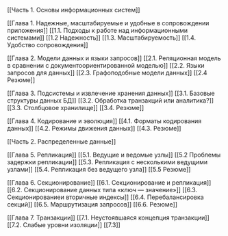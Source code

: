 [[Часть 1. Основы информационных систем]]

[[Глава 1. Надежные, масштабируемые  и удобные в сопровождении  приложения]]
[[1.1. Подходы к работе  над информационными системами]]
[[1.2 Надежность]]
[[1.3. Масштабируемость]]
[[1.4. Удобство сопровождения]]

[[Глава 2. Модели данных  и языки запросов]]
[[2.1. Реляционная модель в сравнении с документоориентированной моделью]]
[[2.2. Языки запросов для данных]]
[[2.3. Графоподобные модели данных]]
[[2.4 Резюме]]

[[Глава 3. Подсистемы и извлечение хранения данных]]
[[3.1. Базовые структуры данных БД]]
[[3.2. Обработка транзакций или аналитика?]]
[[3.3. Столбцовое хранилище]]
[[3.4. Резюме]]

[[Глава 4. Кодирование и эволюция]]
[[4.1. Форматы кодирования данных]]
[[4.2. Режимы движения данных]]
[[4.3. Резюме]]

[[Часть 2. Распределенные данные]]

[[Глава 5. Репликация]]
[[5.1. Ведущие и ведомые узлы]]
[[5.2 Проблемы задержки репликации]]
[[5.3. Репликация с несколькими ведущими узлами]]
[[5.4. Репликация без ведущего узла]]
[[5.5 Резюме]]

[[Глава 6. Секционирование]]
[[6.1. Секционирование и репликация]]
[[6.2. Секционирование данных типа «ключ — значение»]]
[[6.3. Секционированиеи вторичные индексы]]
[[6.4. Перебалансировка секций]]
[[6.5. Маршрутизация запросов]]
[[6.6. Резюме]]

[[Глава 7. Транзакции]]
[[7.1. Неустоявшаяся концепция транзакции]]
[[7.2. Слабые уровни изоляции]]
[[7.3]]